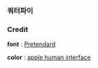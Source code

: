 ### 쿼터파이

### Credit


**font** : [Pretendard](https://github.com/orioncactus/pretendard)

**color** : [apple human interface](https://developer.apple.com/design/human-interface-guidelines/color)
